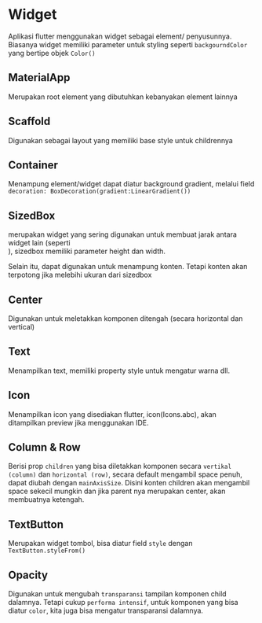 # Widget

Aplikasi flutter menggunakan widget sebagai element/ penyusunnya. Biasanya widget memiliki parameter untuk styling seperti `backgourndColor` yang bertipe objek `Color()`

## MaterialApp

Merupakan root element yang dibutuhkan kebanyakan element lainnya

## Scaffold

Digunakan sebagai layout yang memiliki base style untuk childrennya

## Container

Menampung element/widget dapat diatur background gradient, melalui field `decoration: BoxDecoration(gradient:LinearGradient())`

## SizedBox

merupakan widget yang sering digunakan untuk membuat jarak antara widget lain (seperti <br>), sizedbox memiliki parameter height dan width.

Selain itu, dapat digunakan untuk menampung konten. Tetapi konten akan terpotong jika melebihi ukuran dari sizedbox

## Center

Digunakan untuk meletakkan komponen ditengah (secara horizontal dan vertical)

## Text

Menampilkan text, memiliki property style untuk mengatur warna dll.

## Icon

Menampilkan icon yang disediakan flutter, icon(Icons.abc), akan ditampilkan preview jika menggunakan IDE.

## Column & Row

Berisi prop `children` yang bisa diletakkan komponen secara `vertikal (column)` dan `horizontal (row)`, secara default mengambil space penuh, dapat diubah dengan `mainAxisSize`. Disini konten children akan mengambil space sekecil mungkin dan jika parent nya merupakan center, akan membuatnya ketengah.

## TextButton

Merupakan widget tombol, bisa diatur field `style` dengan `TextButton.styleFrom()`

## Opacity

Digunakan untuk mengubah `transparansi` tampilan komponen child dalamnya. Tetapi cukup `performa intensif`, untuk komponen yang bisa diatur `color`, kita juga bisa mengatur transparansi dalamnya.
